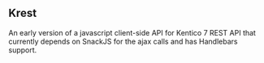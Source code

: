 ## Krest

An early version of a javascript client-side API for Kentico 7 REST API that currently depends on SnackJS for the ajax calls and has Handlebars support.
